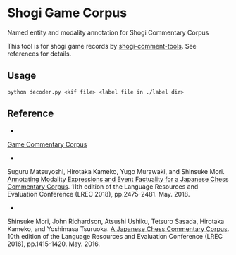 # Shogi Game Corpus
Named entity and modality annotation for Shogi Commentary Corpus

This tool is for shogi game records by [shogi-comment-tools](https://github.com/hkmk/shogi-comment-tools).
See references for details.

## Usage
```
python decoder.py <kif file> <label file in ./label dir>
```

## Reference

+ 
[Game Commentary Corpus](http://www.ar.media.kyoto-u.ac.jp/data/game/home-e.html)

+ 
Suguru Matsuyoshi, Hirotaka Kameko, Yugo Murawaki, and Shinsuke Mori.
[Annotating Modality Expressions and Event Factuality for a Japanese Chess Commentary Corpus](http://www.lrec-conf.org/proceedings/lrec2018/summaries/54.html).
11th edition of the Language Resources and Evaluation Conference (LREC 2018),
pp.2475-2481.
May. 2018.

+ 
Shinsuke Mori, John Richardson, Atsushi Ushiku, Tetsuro Sasada, Hirotaka Kameko, and Yoshimasa Tsuruoka.
[A Japanese Chess Commentary Corpus](http://www.lrec-conf.org/proceedings/lrec2016/summaries/351.html).
10th edition of the Language Resources and Evaluation Conference (LREC 2016),
pp.1415-1420.
May. 2016.
